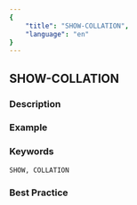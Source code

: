 ```yaml
---
{
    "title": "SHOW-COLLATION",
    "language": "en"
}
---
```


## SHOW-COLLATION

### Description

### Example

### Keywords

    SHOW, COLLATION

### Best Practice

